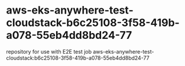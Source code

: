 # aws-eks-anywhere-test-cloudstack-b6c25108-3f58-419b-a078-55eb4dd8bd24-77
repository for use with E2E test job aws-eks-anywhere-test-cloudstack:b6c25108-3f58-419b-a078-55eb4dd8bd24-77
